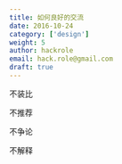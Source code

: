 ```yaml
---
title: 如何良好的交流
date: 2016-10-24
category: ['design']
weight: 5
author: hackrole
email: hack.role@gmail.com
draft: true
---
```




不装比

不推荐

不争论

不解释
